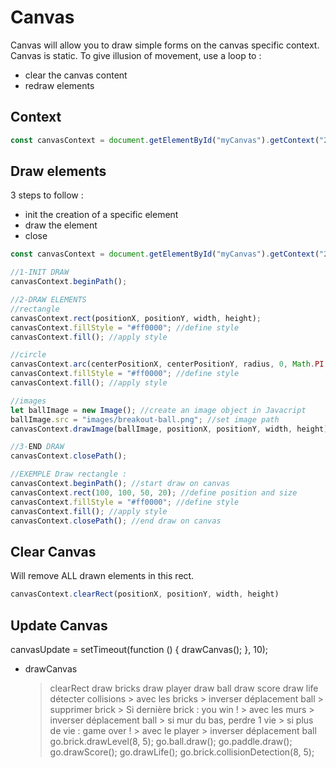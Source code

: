 # Canvas
Canvas will allow you to draw simple forms on the canvas specific context.
Canvas is static.
To give illusion of movement, use a loop to :
- clear the canvas content
- redraw elements

## Context
```javascript
const canvasContext = document.getElementById("myCanvas").getContext("2d");
```

## Draw elements
3 steps to follow :
- init the creation of a specific element
- draw the element
- close
```javascript
const canvasContext = document.getElementById("myCanvas").getContext("2d");

//1-INIT DRAW
canvasContext.beginPath();

//2-DRAW ELEMENTS
//rectangle
canvasContext.rect(positionX, positionY, width, height);
canvasContext.fillStyle = "#ff0000"; //define style
canvasContext.fill(); //apply style

//circle
canvasContext.arc(centerPositionX, centerPositionY, radius, 0, Math.PI * 2);
canvasContext.fillStyle = "#ff0000"; //define style
canvasContext.fill(); //apply style

//images
let ballImage = new Image(); //create an image object in Javacript
ballImage.src = "images/breakout-ball.png"; //set image path
canvasContext.drawImage(ballImage, positionX, positionY, width, height);

//3-END DRAW
canvasContext.closePath();

//EXEMPLE Draw rectangle :
canvasContext.beginPath(); //start draw on canvas
canvasContext.rect(100, 100, 50, 20); //define position and size
canvasContext.fillStyle = "#ff0000"; //define style
canvasContext.fill(); //apply style
canvasContext.closePath(); //end draw on canvas
```

## Clear Canvas
Will remove ALL drawn elements in this rect.
```javascript
canvasContext.clearRect(positionX, positionY, width, height)
```

## Update Canvas
canvasUpdate = setTimeout(function () {
	drawCanvas();
}, 10);

- drawCanvas
	> clearRect
	> draw bricks
	> draw player
	> draw ball
	> draw score
	> draw life
	> détecter collisions
		> avec les bricks
			> inverser déplacement ball
			> supprimer brick
			> Si dernière brick : you win !
		> avec les murs
			> inverser déplacement ball
			> si mur du bas, perdre 1 vie
				> si plus de vie : game over !
		> avec le player
			> inverser déplacement ball
	go.brick.drawLevel(8, 5);
	go.ball.draw();
	go.paddle.draw();
	go.drawScore();
	go.drawLife();
	go.brick.collisionDetection(8, 5);
